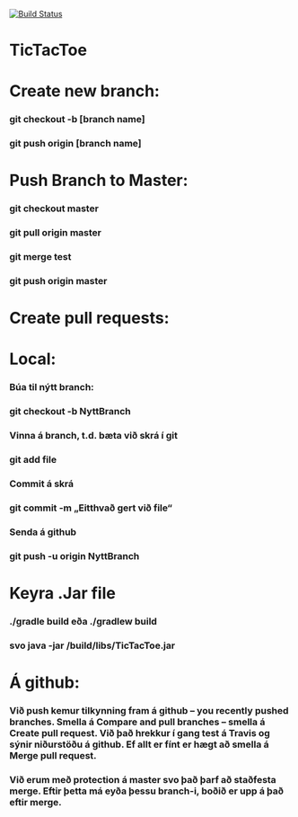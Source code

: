 [![Build Status](https://travis-ci.org/HEX2016/TicTacToe.svg?branch=master)](https://travis-ci.org/HEX2016/TicTacToe)

# TicTacToe

# Create new branch:
### git checkout -b [branch name]
### git push origin [branch name]
###  


# Push Branch to Master:
### git checkout master
### git pull origin master
### git merge test
### git push origin master

# Create pull requests:
# Local:
### Búa til nýtt branch:
### git checkout -b NyttBranch

### Vinna á branch, t.d. bæta við skrá í git
### git add file

### Commit á skrá 
### git commit -m „Eitthvað gert við file“

### Senda á github
### git push -u origin NyttBranch

# Keyra .Jar file
### ./gradle build eða ./gradlew build
### svo java -jar /build/libs/TicTacToe.jar

# Á github:
### Við push kemur tilkynning fram á github – you recently pushed branches. Smella á Compare and pull branches –  smella á Create pull request.  Við það hrekkur í gang test á Travis og sýnir niðurstöðu á github. Ef allt er fínt er hægt að smella á Merge pull request.

### Við erum með protection á master svo það þarf að staðfesta merge.  Eftir þetta má eyða þessu branch-i, boðið er upp á það eftir merge. 
